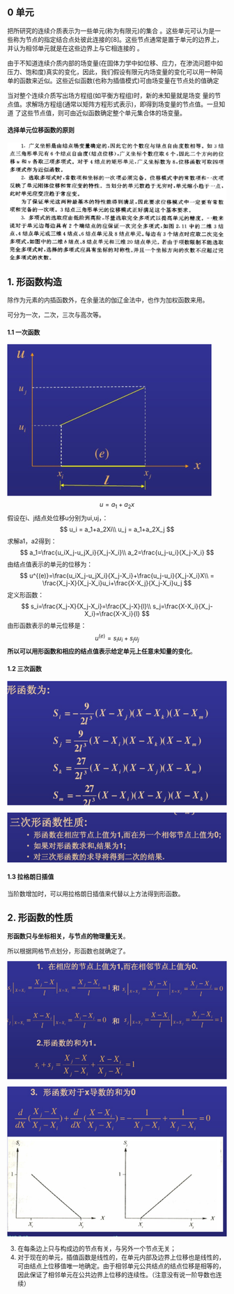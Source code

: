## 0 单元

把所研究的连续介质表示为一些单元(称为有限元)的集合  。这些单元可认为是一些称为节点的指定结合点处彼此连接的[8]。这些节点通常是置于单元的边界上， 并认为相邻单元就是在这些边界上与它相连接的 。

由于不知道连续介质内部的场变量(在固体力学中如位移、应力，在渗流问题中如压力、饱和度)真实的变化，因此，我们假设有限元内场变量的变化可以用一种简单的函数来近似。这些近似函数(也称为插值模式)可由场变量在节点处的值确定  

当对整个连续介质写出场方程组(如平衡方程组)时，新的未知量就是场变
量的节点值。求解场方程组(通常以矩阵方程形式表示)，即得到场变量的节点值。一旦知道
了这些节点值，则可由近似函数确定整个单元集合体的场变量。  

#### 选择单元位移函数的原则

![image-20200923145133147](../imags/image-20200923145133147.png)

 

## 1. 形函数构造

除作为元素的内插函数外，在余量法的伽辽金法中，也作为加权函数来用。

可分为一次，二次，三次与高次等。

#### 1.1 一次函数

![image-20200923104705667](../imags/image-20200923104705667.png)
$$
u = a_1+a_2 x
$$
假设在i、j结点处位移u分别为ui,uj，：
$$
u_i = a_1+a_2Xi\\
u_j = a_1+a_2X_j
$$
求解a1，a2得到：
$$
a_1=\frac{u_iX_j-u_jX_i}{X_j-X_i}\\
a_2=\frac{u_j-u_i}{X_j-X_i}
$$
由结点值表示的单元的位移为：
$$
u^{(e)}=\frac{u_iX_j-u_jX_i}{X_j-X_i}+\frac{u_j-u_i}{X_j-X_i}X\\
= \frac{X_j-X}{X_j-X_i}u_i+\frac{X-X_j}{X_j-X_i}u_j
$$
定义形函数：
$$
s_i=\frac{X_j-X}{X_j-X_i}=\frac{X_j-X}{l}\\
s_j=\frac{X-X_i}{X_j-X_i}=\frac{X-X_i}{l}
$$
由形函数表示的单元位移是：
$$
u^{(e)}=s_iu_i+s_ju_j
$$
**所以可以用形函数和相应的结点值表示给定单元上任意未知量的变化**。

#### 1.2 三次函数

![image-20200923104929861](../imags/image-20200923104929861.png)

![image-20200923105000201](../imags/image-20200923105000201.png)

#### 1.3 拉格朗日插值

当阶数增加时，可以用拉格朗日插值来代替以上方法得到形函数。



## 2. 形函数的性质

**形函数只与坐标相关，与节点的物理量无关**。

所以根据网格节点划分，形函数也就确定了。

![image-20200923104730309](../imags/image-20200923104730309.png)

![image-20200923104747052](../imags/image-20200923104747052.png)

3. 在每条边上只与构成边的节点有关，与另外一个节点无关；
4. 对于现在的单元，插值函数是线性的，在单元内部及边界上位移也是线性的，可由结点上位移值唯一地确定。由于相邻单元公共结点的结点位移是相等的，因此保证了相邻单元在公共边界上位移的连续性。（注意没有说一阶导数也连续）


